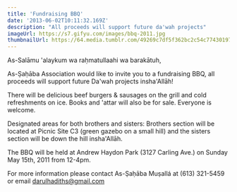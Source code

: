 ```yaml
---
title: 'Fundraising BBQ'
date: '2013-06-02T10:11:32.169Z'
description: "All proceeds will support future da'wah projects"
imageUrl: https://s7.gifyu.com/images/bbq-2011.jpg
thumbnailUrl: https://64.media.tumblr.com/49269c7df5f362bc2c54c774301971be/b74219b1b75e51a1-27/s1280x1920/29c01de7b58548fde3839403ea98854ed4ab35c3.jpg
---
```


As-Salāmu 'alaykum wa raḥmatullaahi wa barakātuh,

As-Ṣaḥāba Association would like to invite you to a fundraising BBQ, all proceeds will support future Da'wah projects insha'Allāh!

There will be delicious beef burgers & sausages on the grill and cold refreshments on ice. Books and 'attar will also be for sale. Everyone is welcome.

Designated areas for both brothers and sisters:
Brothers section will be located at Picnic Site C3 (green gazebo on a small hill) and the sisters section will be down the hill insha'Allāh.

The BBQ will be held at Andrew Haydon Park (3127 Carling Ave.) on Sunday May 15th, 2011 from 12-4pm.

For more information please contact As-Ṣaḥāba Muṣallá at (613) 321-5459 or email darulhadiths@gmail.com
